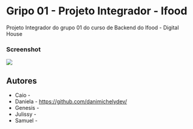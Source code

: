 # Gripo 01 - Projeto Integrador - Ifood

Projeto Integrador do grupo 01 do curso de Backend do Ifood - Digital House



### Screenshot

![](./screencapture.png)





## Autores

- Caio - 
- Daniela - https://github.com/danimichelydev/
- Genesis - 
- Julissy - 
- Samuel - 
